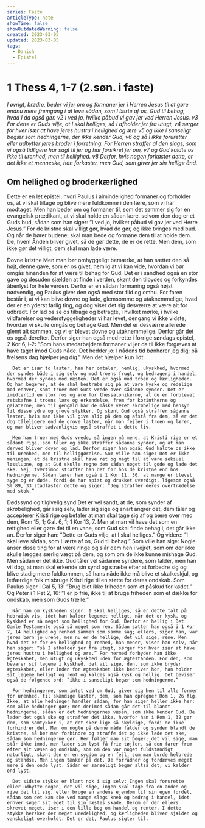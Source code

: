 ```yaml
---
series: Faste
articleType: note
showTime: false
showOutdatedWarning: false
created: 2023-03-05
updated: 2023-03-05
tags:
  - Danish
  - Epistel
---
```


# 1 Thess 4, 1-7 (2.søn. i faste)
*I øvrigt, brødre, beder vi jer om og formaner jer i Herren Jesus til at gøre endnu mere fremgang i at leve sådan, som I lærte af os, Gud til behag, hvad I da også gør. v2 I ved jo, hvilke påbud vi gav jer ved Herren Jesus. v3 For dette er Guds vilje, at I skal helliges, så I afholder jer fra utugt, v4 sørger for hver især at have jeres hustru i hellighed og ære v5 og ikke i sanseligt begær som hedningerne, der ikke kender Gud, v6 og så I ikke foruretter eller udbytter jeres broder i forretning. For Herren straffer al den slags, som vi også tidligere har sagt til jer og har forsikret jer om, v7 og Gud kaldte os ikke til urenhed, men til hellighed. v8 Derfor, hvis nogen forkaster dette, er det ikke et menneske, han forkaster, men Gud, som giver jer sin hellige ånd.*
 
## Om hellighed og broderkærlighed
Dette er en let epistel, hvori Paulus i almindelighed formaner og forholder os, at vi skal tiltage og blive mere fuldkomne i den lære, som vi har modtaget. Men han beder om og formaner til, som det sømmer sig for en evangelisk prædikant, at vi skal holde en sådan lære, selvom den dog er et Guds bud, sådan som han siger: ”I ved jo, hvilket påbud vi gav jer ved Herre Jesus.” For de kristne skal villigt gør, hvad de gør, og ikke tvinges med bud. Og når de hører budene, skal man bede og formane dem til at holde dem. De, hvem Ånden bliver givet, så de gør dette, de er de rette. Men dem, som ikke gør det villigt, dem skal man lade være.

 

Dovne kristne
Men man bør omhyggeligt bemærke, at han sætter den så højt, denne gave, som er os givet, nemlig at vi kan vide, hvordan vi bør omgås hinanden for at være til behag for Gud. Det er i sandhed også en stor gave og desuden sjælden at finde i verden, skønt den tilbydes og forkyndes åbenlyst for hele verden. Derfor er en sådan formaning også højst nødvendig, og Paulus giver den også med stor flid og omhu. For faren består i, at vi kan blive dovne og lade, glemsomme og utaknemmelige, hvad der er en yderst farlig ting, og dog viser det sig desværre at være alt for udbredt. For lad os se os tilbage og betragte, i hvilket mørke, i hvilke vildfarelser og vederstyggeligheder vi har levet, dengang vi ikke vidste, hvordan vi skulle omgås og behage Gud. Men det er desværre allerede glemt alt sammen, og vi er blevet dovne og utaknemmelige. Derfor går det os også derefter. Derfor siger han også med rette i forrige søndags epistel, 2 Kor 6, l-2: ”Som hans medarbejdere formaner vi jer da til ikke forgæves at have taget imod Guds nåde. Det hedder jo: I nådens tid bønhører jeg dig; på frelsens dag hjælper jeg dig.” Men det hjælper kun lidt.

      Det er især to laster, han her omtaler, nemlig, ukyskhed, hvormed der syndes både i sig selv og mod troens frugt, og bedrageri i handel, hvormed der syndes mod næsten. Det er også mod troen og kærligheden. Og han begærer, at de skal bestræbe sig på at være kyske og redelige mod enhver, samt truer med Guds vrede over sådanne synder. Det er imidlertid en stor ros og ære for thessalonikerne, at de er forblevet retskafne i troens lære og erkendelse, frem for korintherne og galaterne; men til gengæld har de måske været skrøbelige med hensyn til disse ydre og grove stykker. Og skønt Gud også straffer sådanne laster, hvis man ikke vil give slip på dem og afstå fra dem, så er det dog tåleligere end de grove laster, når man fejler i troen og læren, og man bliver sædvanligvis også straffet i dette liv.

      Men han truer med Guds vrede, så ingen må mene, at Kristi rige er et sådant rige, som tåler og ikke straffer sådanne synder, og at man derved bliver doven og lad. Derfor siger han også: Gud kaldte os ikke til urenhed, men til helliggørelse. Som ville han sige: Det er ikke meningen, at de kristne skal have ret og magt til at være seksuel løsslupne, og at Gud skulle regne dem sådan noget til gode og lade det ske. Nej, tværtimod straffer han det før hos de kristne end hos hedningerne. Sådan lærer han også i 1 Kor 11, 30, at mange er blevet syge og er døde, fordi de har spist og drukket uværdigt, ligesom også Sl 89, 33 stadfæster dette og siger: ”Jeg straffer deres overtrædelse med stok.”

 

Dødssynd og tilgivelig synd
Det er vel sandt, at de, som synder af skrøbelighed, går i sig selv, lader sig sige og snart angrer det, dem tåler og accepterer Kristi rige og befaler at man skal tage sig af og bære over med dem, Rom 15, 1; Gal. 6, 1; 1 Kor 13, 7. Men at man vil have det som en rettighed eller gøre det til en vane, som Gud skal finde behag i, det går ikke an. Derfor siger han: ”Dette er Guds vilje, at I skal helliges.” Og videre: ”I skal leve sådan, som I lærte af os, Gud til behag.” Som ville han sige: Nogle anser disse ting for at være ringe og slår dem hen i vejret, som om der ikke skulle lægges særlig vægt på dem, og som om de ikke kunne mishage Gud. Men sådan er det ikke. Gud tåler vel sådanne syndere, som falder, men han vil dog, at man skal erkende sin synd og stræbe efter at forbedre sig og blive stadig mere fuldkommen, så hans nåde ikke må blive et skalkeskjul, og letfærdige folk misbruge Kristi rige til en støtte for deres ondskab. Som Paulus siger i Gal 5, 13: ”Brug blot ikke friheden som et påskud for kødet.” Og Peter i 1 Pet 2, 16: ”I er jo frie, ikke til at bruge friheden som et dække for ondskab, men som Guds trælle.”

      Når han om kyskheden siger: I skal helliges, så er dette talt på hebraisk vis, idet han kalder legemet helligt, når det er kysk, og kyskhed er så meget som hellighed for Gud. Derfor er hellig i Det Gamle Testamente også så meget som ren. Sådan sætter han også i 1 Kor 7, 14 hellighed og renhed sammen som samme sag; ellers, siger han, var jeres børn jo urene, men nu er de hellige, det vil sige, rene. Men hvad det er for en hellighed og renhed, han mener, viser han selv, når han siger: ”så I afholder jer fra utugt, sørger for hver især at have jeres hustru i hellighed og ære.” For hermed forbyder han ikke ægteskabet, men utugt og ukyskhed uden for ægtestanden. For den, som bevarer sit legeme i kyskhed, det vil sige, den, som ikke bryder ægteskabet, eller inden for ægteskabet ikke bedriver hor, han holder sit legeme helligt og rent og kaldes også kysk og hellig. Det beviser også de følgende ord: ”ikke i sanseligt begær som hedningerne.”

      For hedningerne, som intet ved om Gud, giver sig hen til alle former for urenhed, til skændige laster, dem, som han opregner Rom 1, 26 flg. Ikke, at alle hedninger handler sådan; for han siger heller ikke her: som alle hedninger gør; men derimod sådan går det til blandt hedningerne, sådan er det hedningernes væsen, som ikke kender Gud. De lader det også ske og straffer det ikke, hvorfor han i Rom 1, 32 gør dem, som samtykker i, at det sker lige så skyldige, fordi de ikke forhindrer det. Men om nogle på denne måde falder og synder blandt de kristne, så bør man forhindre og straffe det og ikke lade det ske, sådan som hedningerne gør. Her følger man sit begær; det vil sige, man står ikke imod, men lader sin lyst få frie tøjler, så den farer frem efter sit væsen og ondskab, som om den var noget fuldstændigt naturligt, skønt den er en sygdom og en fejl, som man burde helbrede og standse. Men ingen tænker på det. De forrådner og fordærves meget mere i den onde lyst. Sådan er sanseligt begær altså det, vi kalder ond lyst.

      Det sidste stykke er klart nok i sig selv: Ingen skal forurette eller udbytte nogen, det vil sige, ingen skal tage fra en anden og rive det til sig, eller bruge en andens ejendom til sin egen fordel, sådan som det kan ske ved mange slags kneb og bedrag i handel, idet enhver søger sit eget til sin næstes skade. Derom er der ellers skrevet meget, især i den lille bog om handel og renter. I dette stykke hersker der meget uredelighed, og kærligheden bliver sjælden og vanskeligt overholdt. Det er det, Paulus sigter til.